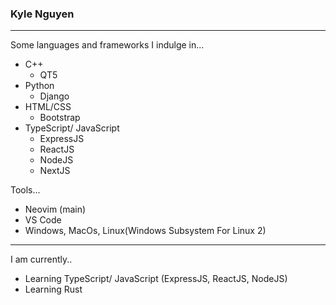 ### Kyle Nguyen
-----

Some languages and frameworks I indulge in...
* C++ <br>
  * QT5
* Python <br>
  * Django
* HTML/CSS <br>
  * Bootstrap
* TypeScript/ JavaScript
  * ExpressJS
  * ReactJS
  * NodeJS
  * NextJS

Tools...
* Neovim (main)
* VS Code
* Windows, MacOs, Linux(Windows Subsystem For Linux 2)
-----
I am currently..
* Learning TypeScript/ JavaScript (ExpressJS, ReactJS, NodeJS)
* Learning Rust
